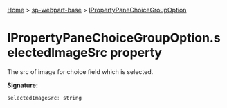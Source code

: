 <!-- docId=sp-webpart-base.ipropertypanechoicegroupoption.selectedimagesrc -->

[Home](./index.md) &gt; [sp-webpart-base](./sp-webpart-base.md) &gt; [IPropertyPaneChoiceGroupOption](./sp-webpart-base.ipropertypanechoicegroupoption.md)

# IPropertyPaneChoiceGroupOption.selectedImageSrc property

The src of image for choice field which is selected.

**Signature:**
```javascript
selectedImageSrc: string
```
